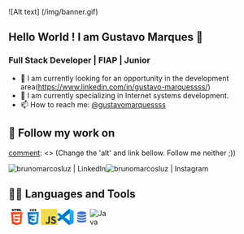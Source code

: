 ![Alt text] (/img/banner.gif)

## Hello World ! I am Gustavo Marques 👋

### Full Stack Developer | FIAP | Junior 

- 🧐 I am currently looking for an opportunity in the development area(https://www.linkedin.com/in/gustavo-marquessss/)
- 🌱 I am currently specializing in Internet systems development.
- 📫 How to reach me: [@gustavomarquessss](https://www.linkedin.com/in/gustavo-marquessss/)

## 🤝 Follow my work on

[comment]: <> (Change the 'alt' and link bellow. Follow me neither ;))

[<img align="left" alt="brunomarcosluz | LinkedIn" src="https://img.shields.io/badge/LinkedIn-0077B5?style=for-the-badge&logo=linkedin&logoColor=white" />](https://www.linkedin.com/in/gustavo-marquessss/)
[<img align="left" alt="brunomarcosluz | Instagram" src="https://img.shields.io/badge/Instagram-E4405F?style=for-the-badge&logo=instagram&logoColor=white" />](https://www.instagram.com/gu.marquess_/)
<br>

## 👨‍💻 Languages and Tools

[comment]: <> (Here you will change the badges with you favorite languages, tools and skills. Change the reference in the final url: '/html/html.png' for example.)

<img align="left" alt="HTML5" height="32" width="32" src="https://raw.githubusercontent.com/github/explore/80688e429a7d4ef2fca1e82350fe8e3517d3494d/topics/html/html.png" />
<img align="left" alt="CSS3" height="32" width="32" src="https://raw.githubusercontent.com/github/explore/80688e429a7d4ef2fca1e82350fe8e3517d3494d/topics/css/css.png" />
<img align="left" alt="JS"height="32" width="32" src="https://raw.githubusercontent.com/github/explore/80688e429a7d4ef2fca1e82350fe8e3517d3494d/topics/javascript/javascript.png" />
<img align="left" alt="VS Code"height="32" width="32" src="https://raw.githubusercontent.com/github/explore/80688e429a7d4ef2fca1e82350fe8e3517d3494d/topics/visual-studio-code/visual-studio-code.png" />
<img align="left" alt="SQL"height="32" width="32" src="https://raw.githubusercontent.com/github/explore/80688e429a7d4ef2fca1e82350fe8e3517d3494d/topics/sql/sql.png" />
<img align="left" alt="Java"height="32" width="32" src="https://img.shields.io/badge/Java-ED8B00?style=for-the-badge&logo=java&logoColor=white"/>
<br>
<br/>

